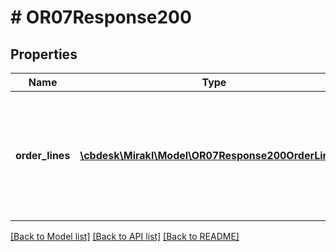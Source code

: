 # # OR07Response200

## Properties

Name | Type | Description | Notes
------------ | ------------- | ------------- | -------------
**order_lines** | [**\cbdesk\Mirakl\Model\OR07Response200OrderLines[]**](OR07Response200OrderLines.md) | A list containing each order line of the request, stating if the update was performed or failed. | [optional]

[[Back to Model list]](../../README.md#models) [[Back to API list]](../../README.md#endpoints) [[Back to README]](../../README.md)
